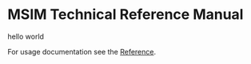 # MSIM Technical Reference Manual

hello world

For usage documentation see the [Reference](reference.html).
